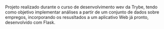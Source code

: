 <!-- Job Insights -->

Projeto realizado durante o curso de desenvolvimento wev da Trybe, tendo como objetivo implementar análises a partir de um conjunto de dados sobre empregos, incorporando os resusltados a um aplicativo Web já pronto, desenvolvido com Flask.

